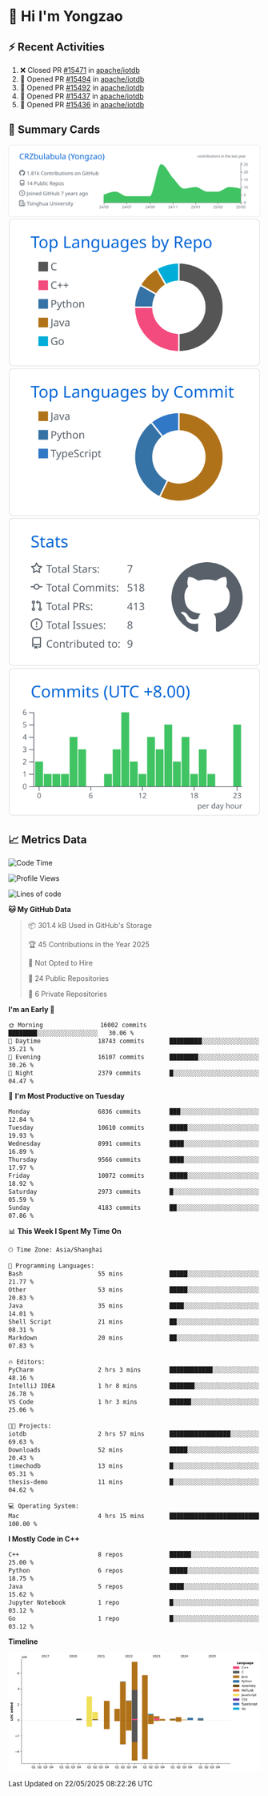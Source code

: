 # 👋 Hi I'm Yongzao

## ⚡ Recent Activities
<!--START_SECTION:activity-->
1. ❌ Closed PR [#15471](https://github.com/apache/iotdb/pull/15471) in [apache/iotdb](https://github.com/apache/iotdb)
2. 💪 Opened PR [#15494](https://github.com/apache/iotdb/pull/15494) in [apache/iotdb](https://github.com/apache/iotdb)
3. 💪 Opened PR [#15492](https://github.com/apache/iotdb/pull/15492) in [apache/iotdb](https://github.com/apache/iotdb)
4. 💪 Opened PR [#15437](https://github.com/apache/iotdb/pull/15437) in [apache/iotdb](https://github.com/apache/iotdb)
5. 💪 Opened PR [#15436](https://github.com/apache/iotdb/pull/15436) in [apache/iotdb](https://github.com/apache/iotdb)
<!--END_SECTION:activity-->

## 🎑 Summary Cards

[![](https://raw.githubusercontent.com/CRZbulabula/CRZbulabula/main/profile-summary-card-output/github/0-profile-details.svg)](https://github.com/vn7n24fzkq/github-profile-summary-cards)
[![](https://raw.githubusercontent.com/CRZbulabula/CRZbulabula/main/profile-summary-card-output/github/1-repos-per-language.svg)](https://github.com/vn7n24fzkq/github-profile-summary-cards) [![](https://raw.githubusercontent.com/CRZbulabula/CRZbulabula/main/profile-summary-card-output/github/2-most-commit-language.svg)](https://github.com/vn7n24fzkq/github-profile-summary-cards)
[![](https://raw.githubusercontent.com/CRZbulabula/CRZbulabula/main/profile-summary-card-output/github/3-stats.svg)](https://github.com/vn7n24fzkq/github-profile-summary-cards) [![](https://raw.githubusercontent.com/CRZbulabula/CRZbulabula/main/profile-summary-card-output/github/4-productive-time.svg)](https://github.com/vn7n24fzkq/github-profile-summary-cards)

## 📈 Metrics Data

<!--START_SECTION:waka-->
![Code Time](http://img.shields.io/badge/Code%20Time-868%20hrs%2050%20mins-blue)

![Profile Views](http://img.shields.io/badge/Profile%20Views-0-blue)

![Lines of code](https://img.shields.io/badge/From%20Hello%20World%20I%27ve%20Written-31.1%20million%20lines%20of%20code-blue)

**🐱 My GitHub Data** 

> 📦 301.4 kB Used in GitHub's Storage 
 > 
> 🏆 45 Contributions in the Year 2025
 > 
> 🚫 Not Opted to Hire
 > 
> 📜 24 Public Repositories 
 > 
> 🔑 6 Private Repositories 
 > 
**I'm an Early 🐤** 

```text
🌞 Morning                16002 commits       ████████░░░░░░░░░░░░░░░░░   30.06 % 
🌆 Daytime                18743 commits       █████████░░░░░░░░░░░░░░░░   35.21 % 
🌃 Evening                16107 commits       ████████░░░░░░░░░░░░░░░░░   30.26 % 
🌙 Night                  2379 commits        █░░░░░░░░░░░░░░░░░░░░░░░░   04.47 % 
```
📅 **I'm Most Productive on Tuesday** 

```text
Monday                   6836 commits        ███░░░░░░░░░░░░░░░░░░░░░░   12.84 % 
Tuesday                  10610 commits       █████░░░░░░░░░░░░░░░░░░░░   19.93 % 
Wednesday                8991 commits        ████░░░░░░░░░░░░░░░░░░░░░   16.89 % 
Thursday                 9566 commits        ████░░░░░░░░░░░░░░░░░░░░░   17.97 % 
Friday                   10072 commits       █████░░░░░░░░░░░░░░░░░░░░   18.92 % 
Saturday                 2973 commits        █░░░░░░░░░░░░░░░░░░░░░░░░   05.59 % 
Sunday                   4183 commits        ██░░░░░░░░░░░░░░░░░░░░░░░   07.86 % 
```


📊 **This Week I Spent My Time On** 

```text
🕑︎ Time Zone: Asia/Shanghai

💬 Programming Languages: 
Bash                     55 mins             █████░░░░░░░░░░░░░░░░░░░░   21.77 % 
Other                    53 mins             █████░░░░░░░░░░░░░░░░░░░░   20.83 % 
Java                     35 mins             ████░░░░░░░░░░░░░░░░░░░░░   14.01 % 
Shell Script             21 mins             ██░░░░░░░░░░░░░░░░░░░░░░░   08.31 % 
Markdown                 20 mins             ██░░░░░░░░░░░░░░░░░░░░░░░   07.83 % 

🔥 Editors: 
PyCharm                  2 hrs 3 mins        ████████████░░░░░░░░░░░░░   48.16 % 
IntelliJ IDEA            1 hr 8 mins         ███████░░░░░░░░░░░░░░░░░░   26.78 % 
VS Code                  1 hr 3 mins         ██████░░░░░░░░░░░░░░░░░░░   25.06 % 

🐱‍💻 Projects: 
iotdb                    2 hrs 57 mins       █████████████████░░░░░░░░   69.63 % 
Downloads                52 mins             █████░░░░░░░░░░░░░░░░░░░░   20.43 % 
timechodb                13 mins             █░░░░░░░░░░░░░░░░░░░░░░░░   05.31 % 
thesis-demo              11 mins             █░░░░░░░░░░░░░░░░░░░░░░░░   04.62 % 

💻 Operating System: 
Mac                      4 hrs 15 mins       █████████████████████████   100.00 % 
```

**I Mostly Code in C++** 

```text
C++                      8 repos             ██████░░░░░░░░░░░░░░░░░░░   25.00 % 
Python                   6 repos             █████░░░░░░░░░░░░░░░░░░░░   18.75 % 
Java                     5 repos             ████░░░░░░░░░░░░░░░░░░░░░   15.62 % 
Jupyter Notebook         1 repo              █░░░░░░░░░░░░░░░░░░░░░░░░   03.12 % 
Go                       1 repo              █░░░░░░░░░░░░░░░░░░░░░░░░   03.12 % 
```



**Timeline**

![Lines of Code chart](https://raw.githubusercontent.com/CRZbulabula/CRZbulabula/main/assets/bar_graph.png)


 Last Updated on 22/05/2025 08:22:26 UTC
<!--END_SECTION:waka-->

